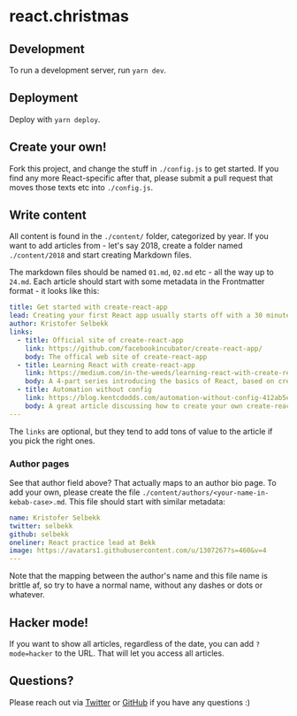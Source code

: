 # react.christmas

## Development

To run a development server, run `yarn dev`.

## Deployment

Deploy with `yarn deploy`.

## Create your own!

Fork this project, and change the stuff in `./config.js` to get started. If you find any more React-specific after that,
please submit a pull request that moves those texts etc into `./config.js`.

## Write content

All content is found in the `./content/` folder, categorized by year. If you want to add articles from - let's say 2018,
create a folder named `./content/2018` and start creating Markdown files.

The markdown files should be named `01.md`, `02.md` etc - all the way up to `24.md`. Each article should start with some
metadata in the Frontmatter format - it looks like this:

```yaml
title: Get started with create-react-app
lead: Creating your first React app usually starts off with a 30 minute crash course with Webpack, Babel and a whole lot of stuff not remotely related to React. That all changed with create-react-app.
author: Kristofer Selbekk
links:
  - title: Official site of create-react-app
    link: https://github.com/facebookincubator/create-react-app/
    body: The offical web site of create-react-app
  - title: Learning React with create-react-app
    link: https://medium.com/in-the-weeds/learning-react-with-create-react-app-part-1-a12e1833fdc
    body: A 4-part series introducing the basics of React, based on create-react-app
  - title: Automation without config
    link: https://blog.kentcdodds.com/automation-without-config-412ab5e47229
    body: A great article discussing how to create your own create-react-app to suit your own needs
---

```

The `links` are optional, but they tend to add tons of value to the article if you pick the right ones.

### Author pages

See that author field above? That actually maps to an author bio page. To add your own, please create the file
`./content/authors/<your-name-in-kebab-case>.md`. This file should start with similar metadata:

```yaml
name: Kristofer Selbekk
twitter: selbekk
github: selbekk
oneliner: React practice lead at Bekk
image: https://avatars1.githubusercontent.com/u/1307267?s=460&v=4
---

```

Note that the mapping between the author's name and this file name is brittle af, so try to have a normal name, without
any dashes or dots or whatever.

## Hacker mode!

If you want to show all articles, regardless of the date, you can
add `?mode=hacker` to the URL. That will let you access all articles.

## Questions?

Please reach out via [Twitter](https://www.twitter.com/selbekk) or [GitHub](https://www.github.com/selbekk/react-christmas/issues) if you have any questions :)
